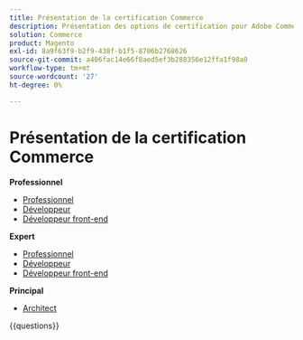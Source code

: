 ```yaml
---
title: Présentation de la certification Commerce
description: Présentation des options de certification pour Adobe Commerce
solution: Commerce
product: Magento
exl-id: 8a9f63f9-b2f9-438f-b1f5-8706b2768626
source-git-commit: a406fac14e66f8aed5ef3b288356e12ffa1f98a0
workflow-type: tm+mt
source-wordcount: '27'
ht-degree: 0%

---
```


# Présentation de la certification Commerce

**Professionnel**

* [Professionnel](/help/certifications/ac/ac-p-business.md) <!--AD0-E712-->
* [Développeur](/help/certifications/ac/ac-p-developer.md) <!--AD0-E717-->
* [Développeur front-end](/help/certifications/ac/ac-p-fedeveloper0623.md) <!--AD0-E721-->

**Expert**

* [Professionnel](/help/certifications/ac/ac-e-business.md) <!--AD0-E708-->
* [Développeur](/help/certifications/ac/ac-e-developer.md) <!--AD0-E716-->
* [Développeur front-end](/help/certifications/ac/ac-e-fedeveloper0623.md) <!--AD0-E720-->

**Principal**

* [Architect](/help/certifications/ac/ac-m-architect.md) <!--AD0-E718-->

{{questions}}

